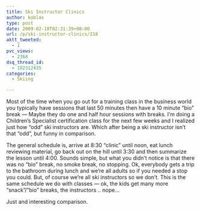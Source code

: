 ```yaml
---
title: Ski Instructor Clinics
author: koblas
type: post
date: 2009-02-10T02:31:39+00:00
url: /p/ski-instructor-clinics/218
aktt_tweeted:
  - 1
pvc_views:
  - 2368
dsq_thread_id:
  - 192312435
categories:
  - Skiing

---
```

Most of the time when you go out for a training class in the business world you typically have sessions that last 50 minutes then have a 10 minute &#8220;bio&#8221; break &#8212; Maybe they do one and half hour sessions with breaks. I&#8217;m doing a Children&#8217;s Specialist certification class for the next few weeks and I realized just how &#8220;odd&#8221; ski instructors are. Which after being a ski instructor isn&#8217;t that &#8220;odd&#8221;, but funny in comparison.

The general schedule is, arrive at 8:30 &#8220;clinic&#8221; until noon, eat lunch reviewing material, go back out on the hill until 3:30 and then summarize the lesson until 4:00. Sounds simple, but what you didn&#8217;t notice is that there was no &#8220;bio&#8221; break, no smoke break, no stopping. Ok, everybody gets a trip to the bathroom during lunch and we&#8217;re all adults so if you needed a stop you could. But, of course we&#8217;re all ski instructors so we don&#8217;t. This is the same schedule we do with classes &#8212; ok, the kids get many more &#8220;snack&#8221;/&#8221;bio&#8221; breaks, the instructors .. nope&#8230;

Just and interesting comparison.
